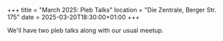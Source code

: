 +++
title = "March 2025: Pleb Talks"
location = "Die Zentrale, Berger Str. 175"
date = 2025-03-20T18:30:00+01:00
+++

We'll have two pleb talks along with our usual meetup.
